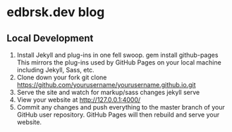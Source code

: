 # edbrsk.dev blog

## Local Development
1. Install Jekyll and plug-ins in one fell swoop. gem install github-pages This mirrors the plug-ins used by GitHub Pages on your local machine including Jekyll, Sass, etc.
2. Clone down your fork git clone https://github.com/yourusername/yourusername.github.io.git
3. Serve the site and watch for markup/sass changes jekyll serve
4. View your website at http://127.0.0.1:4000/
5. Commit any changes and push everything to the master branch of your GitHub user repository. GitHub Pages will then rebuild and serve your website.
